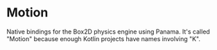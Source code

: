 # Motion

Native bindings for the Box2D physics engine using Panama. It's called "Motion" because enough Kotlin projects have
names involving "K".